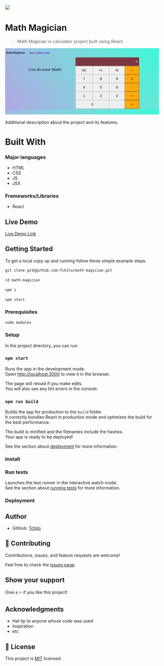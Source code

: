 ![](https://img.shields.io/badge/Microverse-blueviolet)

# Math Magician

> Math Magician is calculator project built using React.

![screenshot](calc.png)

Additional description about the project and its features.

# Built With

### Major languages
- HTML
- CSS
- JS
- JSX

### Frameworks/Libraries
- React

## Live Demo

[Live Demo Link](https://math-magician-tchiloross.netlify.app/)


## Getting Started

To get a local copy up and running follow these simple example steps.
```
git clone git@github.com:Tchilo/math-magician.git

cd math-magician

npm i 

npm start 
```

### Prerequisites
```
node modules 
```
### Setup

In the project directory, you can run:

### `npm start`

Runs the app in the development mode.\
Open [http://localhost:3000](http://localhost:3000) to view it in the browser.

The page will reload if you make edits.\
You will also see any lint errors in the console.


### `npm run build`

Builds the app for production to the `build` folder.\
It correctly bundles React in production mode and optimizes the build for the best performance.

The build is minified and the filenames include the hashes.\
Your app is ready to be deployed!

See the section about [deployment](https://facebook.github.io/create-react-app/docs/deployment) for more information.

### Install

### Run tests

Launches the test runner in the interactive watch mode.\
See the section about [running tests](https://facebook.github.io/create-react-app/docs/running-tests) for more information.

### Deployment



## Author

- GitHub: [Tchilo](https://github.com/Tchilo)


## 🤝 Contributing

Contributions, issues, and feature requests are welcome!

Feel free to check the [issues page](../../issues/).

## Show your support

Give a ⭐️ if you like this project!

## Acknowledgments

- Hat tip to anyone whose code was used
- Inspiration
- etc

## 📝 License

This project is [MIT](./MIT.md) licensed.
